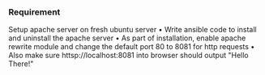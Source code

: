 ### Requirement
Setup apache server on fresh ubuntu server
•	Write ansible code to install and uninstall the apache server
•	As part of installation, enable apache rewrite module and change the default port 80 to 8081 for http requests
•	Also make sure httsp://localhost:8081 into browser should output "Hello There!"


